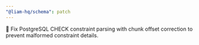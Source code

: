 ```yaml
---
"@liam-hq/schema": patch
---
```


🐛 Fix PostgreSQL CHECK constraint parsing with chunk offset correction to prevent malformed constraint details.
